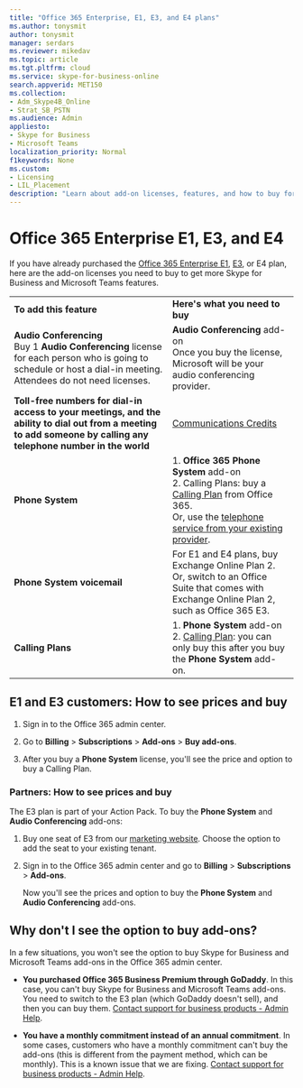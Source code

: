```yaml
---
title: "Office 365 Enterprise, E1, E3, and E4 plans"
ms.author: tonysmit
author: tonysmit
manager: serdars
ms.reviewer: mikedav
ms.topic: article
ms.tgt.pltfrm: cloud
ms.service: skype-for-business-online
search.appverid: MET150
ms.collection:
- Adm_Skype4B_Online
- Strat_SB_PSTN
ms.audience: Admin
appliesto:
- Skype for Business
- Microsoft Teams
localization_priority: Normal
f1keywords: None
ms.custom:
- Licensing
- LIL_Placement
description: "Learn about add-on licenses, features, and how to buy for Office 365 Enterprise, E1, E3, and E4 plans. "
---
```


# Office 365 Enterprise E1, E3, and E4

If you have already purchased the [Office 365 Enterprise E1](https://products.office.com/en-us/business/office-365-enterprise-e1-business-software), [E3](https://products.office.com/en-us/business/office-365-enterprise-e3-business-software), or E4 plan, here are the add-on licenses you need to buy to get more Skype for Business and Microsoft Teams features.

|||
|:-----|:-----|
|**To add this feature** <br/> |**Here's what you need to buy** <br/> |
|**Audio Conferencing** <br/> Buy 1 **Audio Conferencing** license for each person who is going to schedule or host a dial-in meeting. Attendees do not need licenses. <br/> |**Audio Conferencing** add-on <br/>Once you buy the license, Microsoft will be your audio conferencing provider. |
|**Toll-free numbers for dial-in access to your meetings, and the ability to dial out from a meeting to add someone by calling any telephone number in the world** <br/> |[Communications Credits](/add-funds-and-manage-communications-credits.md)|
|**Phone System** <br/> |1. **Office 365 Phone System** add-on <br/> 2. Calling Plans: buy a [Calling Plan](/calling-plans-for-office-365.md) from Office 365. <br/>  Or, use the [telephone service from your existing provider](/teams-add-on-licensing.md#bkmk_existing).  <br/> |
|**Phone System voicemail** <br/> |For E1 and E4 plans, buy Exchange Online Plan 2. <br/>Or, switch to an Office Suite that comes with Exchange Online Plan 2, such as Office 365 E3. |
|**Calling Plans** <br/> |1. **Phone System** add-on <br/> 2. [Calling Plan](/MicrosoftTeams/calling-plans-for-office-365): you can only buy this after you buy the **Phone System** add-on. <br/> |
   
  
## E1 and E3 customers: How to see prices and buy
<a name="bkmk_buypremium"> </a>

1. Sign in to the Office 365 admin center.

2. Go to **Billing** > **Subscriptions** > **Add-ons** > **Buy add-ons**.

3. After you buy a **Phone System** license, you'll see the price and option to buy a Calling Plan.

### Partners: How to see prices and buy
<a name="bkmk_partners"> </a>

The E3 plan is part of your Action Pack. To buy the **Phone System** and **Audio Conferencing** add-ons:

1. Buy one seat of E3 from our [marketing website](https://go.microsoft.com/fwlink/?LinkId=24393). Choose the option to add the seat to your existing tenant.

2. Sign in to the Office 365 admin center and go to **Billing** > **Subscriptions** > **Add-ons**.

    Now you'll see the prices and option to buy the **Phone System** and **Audio Conferencing** add-ons.

## Why don't I see the option to buy add-ons?
<a name="bkmk_how"> </a>

In a few situations, you won't see the option to buy Skype for Business and Microsoft Teams add-ons in the Office 365 admin center.

- **You purchased Office 365 Business Premium through GoDaddy**. In this case, you can't buy Skype for Business and Microsoft Teams add-ons. You need to switch to the E3 plan (which GoDaddy doesn't sell), and then you can buy them. [Contact support for business products - Admin Help](https://support.office.com/article/32a17ca7-6fa0-4870-8a8d-e25ba4ccfd4b).

- **You have a monthly commitment instead of an annual commitment**. In some cases, customers who have a monthly commitment can't buy the add-ons (this is different from the payment method, which can be monthly). This is a known issue that we are fixing. [Contact support for business products - Admin Help](https://support.office.com/article/32a17ca7-6fa0-4870-8a8d-e25ba4ccfd4b).


